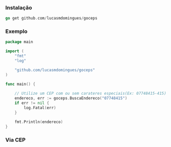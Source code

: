 ### Instalação

```go
go get github.com/lucasmdomingues/goceps
```

### Exemplo

```go
package main

import (
	"fmt"
	"log"

	"github.com/lucasmdomingues/goceps"
)

func main() {
	
	// Utilize um CEP com ou sem carateres especiais(Ex: 07748415-415)
	endereco, err := goceps.BuscaEndereco("07748415")
	if err != nil {
		log.Fatal(err)
	}

	fmt.Println(endereco)
}
```
### Via CEP

